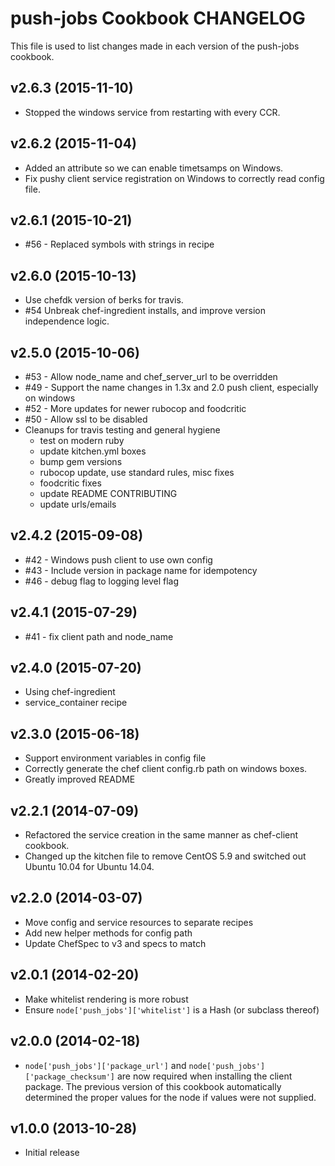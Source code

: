 push-jobs Cookbook CHANGELOG
============================
This file is used to list changes made in each version of the push-jobs cookbook.

v2.6.3 (2015-11-10)
-------------------
- Stopped the windows service from restarting with every CCR.

v2.6.2 (2015-11-04)
-------------------
- Added an attribute so we can enable timetsamps on Windows.
- Fix pushy client service registration on Windows to correctly read config file.

v2.6.1 (2015-10-21)
-------------------
- #56 - Replaced symbols with strings in recipe

v2.6.0 (2015-10-13)
-------------------
- Use chefdk version of berks for travis.
- #54 Unbreak chef-ingredient installs, and improve version
  independence logic.

v2.5.0 (2015-10-06)
-------------------
- #53 - Allow node\_name and chef\_server\_url to be overridden
- #49 - Support the name changes in 1.3x and 2.0 push client,
  especially on windows
- #52 - More updates for newer rubocop and foodcritic
- #50 - Allow ssl to be disabled
- Cleanups for travis testing and general hygiene
  - test on modern ruby
  - update kitchen.yml boxes
  - bump gem versions
  - rubocop update, use standard rules, misc fixes
  - foodcritic fixes
  - update README CONTRIBUTING
  - update urls/emails


v2.4.2 (2015-09-08)
-------------------
- #42 - Windows push client to use own config
- #43 - Include version in package name for idempotency
- #46 - debug flag to logging level flag

v2.4.1 (2015-07-29)
-------------------
- #41 - fix client path and node_name

v2.4.0 (2015-07-20)
-------------------
- Using chef-ingredient
- service_container recipe

v2.3.0 (2015-06-18)
-------------------
- Support environment variables in config file
- Correctly generate the chef client config.rb path on windows boxes.
- Greatly improved README

v2.2.1 (2014-07-09)
-------------------
- Refactored the service creation in the same manner as chef-client cookbook.
- Changed up the kitchen file to remove CentOS 5.9 and switched out Ubuntu 10.04 for Ubuntu 14.04.

v2.2.0 (2014-03-07)
-------------------
- Move config and service resources to separate recipes
- Add new helper methods for config path
- Update ChefSpec to v3 and specs to match

v2.0.1 (2014-02-20)
-------------------
- Make whitelist rendering is more robust
- Ensure `node['push_jobs']['whitelist']` is a Hash (or subclass
  thereof)

v2.0.0 (2014-02-18)
-------------------
- `node['push_jobs']['package_url']` and
  `node['push_jobs']['package_checksum']` are now required when
  installing the client package.  The previous version of this
  cookbook automatically determined the proper values for the node if
  values were not supplied.

v1.0.0 (2013-10-28)
-------------------
- Initial release
